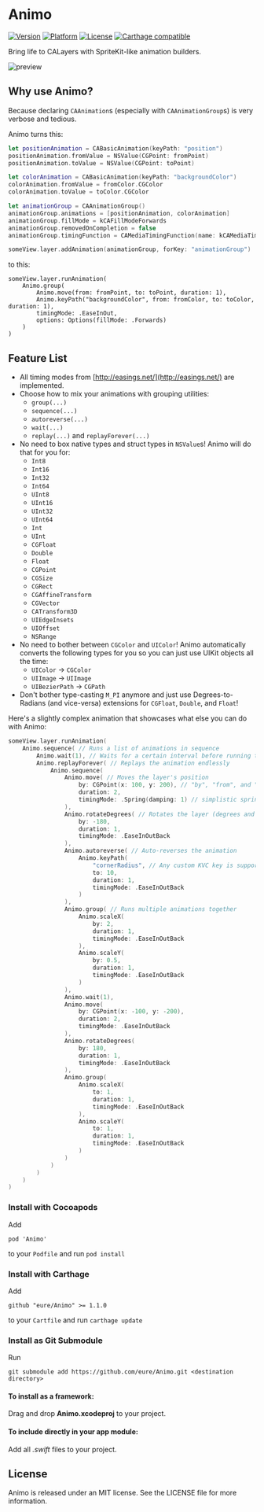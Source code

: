 # Animo
[![Version](https://img.shields.io/cocoapods/v/Animo.svg?style=flat)](http://cocoadocs.org/docsets/Animo)
[![Platform](https://img.shields.io/cocoapods/p/Animo.svg?style=flat)](http://cocoadocs.org/docsets/Animo)
[![License](https://img.shields.io/cocoapods/l/Animo.svg?style=flat)](https://raw.githubusercontent.com/eure/Animo/master/LICENSE)
[![Carthage compatible](https://img.shields.io/badge/Carthage-compatible-4BC51D.svg?style=flat)](https://github.com/Carthage/Carthage)


Bring life to CALayers with SpriteKit-like animation builders.

![preview](https://cloud.githubusercontent.com/assets/3029684/11888561/1df51b40-a582-11e5-85c4-564a7f39ca08.gif)

## Why use Animo?
Because declaring `CAAnimation`s (especially with `CAAnimationGroup`s) is very verbose and tedious.

Animo turns this:
```swift
let positionAnimation = CABasicAnimation(keyPath: "position")
positionAnimation.fromValue = NSValue(CGPoint: fromPoint)
positionAnimation.toValue = NSValue(CGPoint: toPoint)

let colorAnimation = CABasicAnimation(keyPath: "backgroundColor")
colorAnimation.fromValue = fromColor.CGColor
colorAnimation.toValue = toColor.CGColor

let animationGroup = CAAnimationGroup()
animationGroup.animations = [positionAnimation, colorAnimation]
animationGroup.fillMode = kCAFillModeForwards
animationGroup.removedOnCompletion = false
animationGroup.timingFunction = CAMediaTimingFunction(name: kCAMediaTimingFunctionEaseInEaseOut)

someView.layer.addAnimation(animationGroup, forKey: "animationGroup")
```
to this:
```
someView.layer.runAnimation(
    Animo.group(
        Animo.move(from: fromPoint, to: toPoint, duration: 1),
        Animo.keyPath("backgroundColor", from: fromColor, to: toColor, duration: 1),
        timingMode: .EaseInOut,
        options: Options(fillMode: .Forwards)
    )
)
```

## Feature List
- All timing modes from [http://easings.net/](http://easings.net/) are implemented.
- Choose how to mix your animations with grouping utilities:
    - `group(...)`
    - `sequence(...)`
    - `autoreverse(...)`
    - `wait(...)`
    - `replay(...)` and `replayForever(...)`
- No need to box native types and struct types in `NSValue`s! Animo will do that for you for:
    - `Int8`
    - `Int16`
    - `Int32`
    - `Int64`
    - `UInt8`
    - `UInt16`
    - `UInt32`
    - `UInt64`
    - `Int`
    - `UInt`
    - `CGFloat`
    - `Double`
    - `Float`
    - `CGPoint`
    - `CGSize`
    - `CGRect`
    - `CGAffineTransform`
    - `CGVector`
    - `CATransform3D`
    - `UIEdgeInsets`
    - `UIOffset`
    - `NSRange`
- No need to bother between `CGColor` and `UIColor`! Animo automatically converts the following types for you so you can just use UIKit objects all the time:
    - `UIColor` → `CGColor`
    - `UIImage` → `UIImage`
    - `UIBezierPath` → `CGPath`
- Don't bother type-casting `M_PI` anymore and just use Degrees-to-Radians (and vice-versa) extensions for `CGFloat`, `Double`, and `Float`!

Here's a slightly complex animation that showcases what else you can do with Animo:
```swift
someView.layer.runAnimation(
    Animo.sequence( // Runs a list of animations in sequence
        Animo.wait(1), // Waits for a certain interval before running the next animation
        Animo.replayForever( // Replays the animation endlessly
            Animo.sequence(
                Animo.move( // Moves the layer's position
                    by: CGPoint(x: 100, y: 200), // "by", "from", and "to" arguments are supported
                    duration: 2,
                    timingMode: .Spring(damping: 1) // simplistic spring function that doesn't rely on physics
                ),
                Animo.rotateDegrees( // Rotates the layer (degrees and radians variants are supported)
                    by: -180,
                    duration: 1,
                    timingMode: .EaseInOutBack
                ),
                Animo.autoreverse( // Auto-reverses the animation
                    Animo.keyPath(
                        "cornerRadius", // Any custom KVC key is supported as well!
                        to: 10,
                        duration: 1,
                        timingMode: .EaseInOutBack
                    )
                ),
                Animo.group( // Runs multiple animations together
                    Animo.scaleX(
                        by: 2,
                        duration: 1,
                        timingMode: .EaseInOutBack
                    ),
                    Animo.scaleY(
                        by: 0.5,
                        duration: 1,
                        timingMode: .EaseInOutBack
                    )
                ),
                Animo.wait(1),
                Animo.move(
                    by: CGPoint(x: -100, y: -200),
                    duration: 2,
                    timingMode: .EaseInOutBack
                ),
                Animo.rotateDegrees(
                    by: 180,
                    duration: 1,
                    timingMode: .EaseInOutBack
                ),
                Animo.group(
                    Animo.scaleX(
                        to: 1,
                        duration: 1,
                        timingMode: .EaseInOutBack
                    ),
                    Animo.scaleY(
                        to: 1,
                        duration: 1,
                        timingMode: .EaseInOutBack
                    )
                )
            )
        )
    )
)
```

### Install with Cocoapods
Add
```
pod 'Animo'
```
to your `Podfile` and run `pod install`

### Install with Carthage
Add
```
github "eure/Animo" >= 1.1.0
```
to your `Cartfile` and run `carthage update`

### Install as Git Submodule
Run
```
git submodule add https://github.com/eure/Animo.git <destination directory>
```

#### To install as a framework:
Drag and drop **Animo.xcodeproj** to your project.

#### To include directly in your app module:
Add all *.swift* files to your project.


## License

Animo is released under an MIT license. See the LICENSE file for more information.
